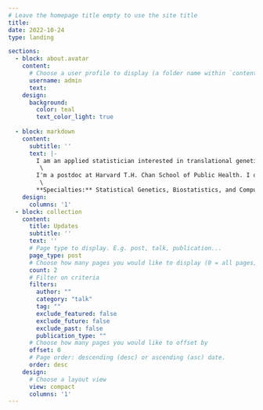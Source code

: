 ```yaml
---
# Leave the homepage title empty to use the site title
title:
date: 2022-10-24
type: landing

sections:
  - block: about.avatar
    content:
      # Choose a user profile to display (a folder name within `content/authors/`)
      username: admin
      text: 
    design:
      background:
        color: teal
        text_color_light: true
       
  - block: markdown
    content:
      subtitle: ''
      text: |-
        I am an applied statistician interested in translational genetics. My primary research focus is developing methods to systematically prioritize drug targets and predict disease risk by leveraging large-scale biobanks and multi-omics data (GWAS, expression, proteomics, metabolomics, methylation, etc.)\
         \
        I'm a postdoc at Harvard T.H. Chan School of Public Health. I obtained my Ph.D. in statistics from the University of Massachusetts Amherst. During my Ph.D., I interned in the industry at [Roche](https://www.roche.com/) and [Novartis](https://www.novartis.com/us-en/). Prior to that, I was a computational scientist for 3.5 years at [The Jackson Laboratory](https://www.jax.org/) and obtained MS in Bioinformatics.\
         \
        **Specialties:** Statistical Genetics, Biostatistics, and Computational Biology
    design:
      columns: '1'
  - block: collection
    content:
      title: Updates
      subtitle: ''
      text: ''
      # Page type to display. E.g. post, talk, publication...
      page_type: post
      # Choose how many pages you would like to display (0 = all pages)
      count: 2
      # Filter on criteria
      filters:
        author: ""
        category: "talk"
        tag: ""
        exclude_featured: false
        exclude_future: false
        exclude_past: false
        publication_type: ""
      # Choose how many pages you would like to offset by
      offset: 0
      # Page order: descending (desc) or ascending (asc) date.
      order: desc
    design:
      # Choose a layout view
      view: compact
      columns: '1'
---
```

